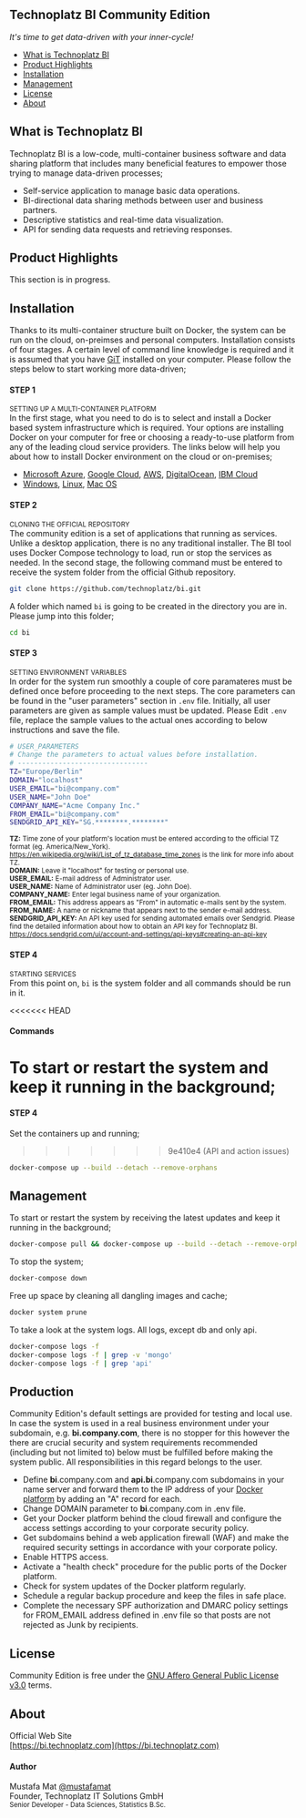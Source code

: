 ## Technoplatz BI Community Edition
*It's time to get data-driven with your inner-cycle!*

- [What is Technoplatz BI](#what-is-technoplatz-bi)
- [Product Highlights](#product-highlights)
- [Installation](#installation)
- [Management](#management)
- [License](#license)
- [About](#about)

## What is Technoplatz BI
Technoplatz BI is a low-code, multi-container business software and data sharing platform that includes many beneficial features to empower those trying to manage data-driven processes;

- Self-service application to manage basic data operations.
- BI-directional data sharing methods between user and business partners.
- Descriptive statistics and real-time data visualization.
- API for sending data requests and retrieving responses.

## Product Highlights
This section is in progress.

## Installation
Thanks to its multi-container structure built on Docker, the system can be run on the cloud, on-preimses and personal computers. Installation consists of four stages. A certain level of command line knowledge is required and it is assumed that you have [GiT](https://git-scm.com) installed on your computer. Please follow the steps below to start working more data-driven;

#### STEP 1
<sup>SETTING UP A MULTI-CONTAINER PLATFORM</sup>\
In the first stage, what you need to do is to select and install a Docker based system infrastructure which is required. Your options are installing Docker on your computer for free or choosing a ready-to-use platform from any of the leading cloud service providers. The links below will help you about how to install Docker environment on the cloud or on-premises;

- [Microsoft Azure](https://azure.microsoft.com/en-us/services/kubernetes-service/docker/), [Google Cloud](https://cloud.google.com/marketplace/docs/container-images), [AWS](https://aws.amazon.com/marketplace/pp/prodview-2jrv4ti3v2r3e?sr=0-1&ref_=beagle&applicationId=AWSMPContessa), [DigitalOcean](https://marketplace.digitalocean.com/apps/docker), [IBM Cloud](https://www.ibm.com/de-de/cloud/learn/docker)
- [Windows](https://docs.docker.com/desktop/install/windows-install), [Linux](https://docs.docker.com/desktop/install/linux-install), [Mac OS](https://docs.docker.com/desktop/install/mac-install)

#### STEP 2
<sup>CLONING THE OFFICIAL REPOSITORY</sup>\
The community edition is a set of applications that running as services. Unlike a desktop application, there is no any traditional installer. The BI tool uses Docker Compose technology to load, run or stop the services as needed. In the second stage, the following command must be entered to receive the system folder from the official Github repository.

```bash
git clone https://github.com/technoplatz/bi.git
```

A folder which named `bi` is going to be created in the directory you are in. Please jump into this folder;

```bash
cd bi
```

#### STEP 3
<sup>SETTING ENVIRONMENT VARIABLES</sup>\
In order for the system run smoothly a couple of core paramateres must be defined once before proceeding to the next steps. The core parameters can be found in the "user parameters" section in `.env` file. Initially, all user parameters are given as sample values must be updated. Please Edit `.env` file, replace the sample values to the actual ones according to below instructions and save the file.

```bash
# USER_PARAMETERS
# Change the parameters to actual values before installation.
# --------------------------------
TZ="Europe/Berlin"
DOMAIN="localhost"
USER_EMAIL="bi@company.com"
USER_NAME="John Doe"
COMPANY_NAME="Acme Company Inc."
FROM_EMAIL="bi@company.com"
SENDGRID_API_KEY="SG.********.********"
```

<sub>**TZ:** Time zone of your platform's location must be entered according to the official TZ format (eg. America/New_York). https://en.wikipedia.org/wiki/List_of_tz_database_time_zones is the link for more info about TZ.\
**DOMAIN:** Leave it "localhost" for testing or personal use.\
**USER_EMAIL:** E-mail address of Administrator user.\
**USER_NAME:** Name of Administrator user (eg. John Doe).\
**COMPANY_NAME:** Enter legal business name of your organization.\
**FROM_EMAIL:** This address appears as "From" in automatic e-mails sent by the system.\
**FROM_NAME:** A name or nickname that appears next to the sender e-mail address.\
**SENDGRID_API_KEY:** An API key used for sending automated emails over Sendgrid. Please find the detailed information about how to obtain an API key for Technoplatz BI. https://docs.sendgrid.com/ui/account-and-settings/api-keys#creating-an-api-key</sub>

#### STEP 4
<sup>STARTING SERVICES</sup>\
From this point on, `bi` is the system folder and all commands should be run in it.

<<<<<<< HEAD
#### Commands
To start or restart the system and keep it running in the background;
=======
#### STEP 4
Set the containers up and running;
>>>>>>> 9e410e4 (API and action issues)

```bash
docker-compose up --build --detach --remove-orphans
```

## Management
To start or restart the system by receiving the latest updates and keep it running in the background;

```bash
docker-compose pull && docker-compose up --build --detach --remove-orphans
```

To stop the system;

```bash
docker-compose down
```

Free up space by cleaning all dangling images and cache;

```bash
docker system prune
```

To take a look at the system logs. All logs, except db and only api.

```bash
docker-compose logs -f
docker-compose logs -f | grep -v 'mongo'
docker-compose logs -f | grep 'api'
```

## Production
Community Edition's default settings are provided for testing and local use. In case the system is used in a real business environment under your subdomain, e.g. **bi.company.com**, there is no stopper for this however the there are crucial security and system requirements recommended (including but not limited to) below must be fulfilled before making the system public. All responsibilities in this regard belongs to the user.
- Define **bi**.company.com and **api.bi**.company.com subdomains in your name server and forward them to the IP address of your [Docker platform](#step-1) by adding an "A" record for each.
- Change DOMAIN parameter to **bi**.company.com in .env file.
- Get your Docker platform behind the cloud firewall and configure the access settings according to your corporate security policy.
- Get subdomains behind a web application firewall (WAF) and make the required security settings in accordance with your corporate policy.
- Enable HTTPS access.
- Activate a "health check" procedure for the public ports of the Docker platform.
- Check for system updates of the Docker platform regularly.
- Schedule a regular backup procedure and keep the files in safe place.
- Complete the necessary SPF authorization and DMARC policy settings for FROM_EMAIL address defined in .env file so that posts are not rejected as Junk by recipients.

## License
Community Edition is free under the [GNU Affero General Public License v3.0](https://github.com/Technoplatz/bi/blob/main/LICENSE) terms.

## About
Official Web Site\
[https://bi.technoplatz.com](https://bi.technoplatz.com)

#### Author
Mustafa Mat [@mustafamat](https://www.github.com/mustafamat)\
Founder, Technoplatz IT Solutions GmbH\
<sup>Senior Developer - Data Sciences, Statistics B.Sc.</sup>